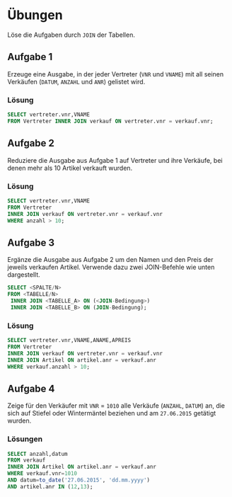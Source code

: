 # Übungen

Löse die Aufgaben durch `JOIN` der Tabellen.

## Aufgabe 1
Erzeuge eine Ausgabe, in der jeder Vertreter (`VNR` und `VNAME`) mit all seinen Verkäufen (`DATUM`, `ANZAHL` und `ANR`) gelistet wird.

### Lösung
```sql
SELECT vertreter.vnr,VNAME 
FROM Vertreter INNER JOIN verkauf ON vertreter.vnr = verkauf.vnr;
```

## Aufgabe 2
Reduziere die Ausgabe aus Aufgabe 1 auf Vertreter und ihre Verkäufe, bei denen mehr als 10 Artikel verkauft wurden.

### Lösung
```sql
SELECT vertreter.vnr,VNAME 
FROM Vertreter 
INNER JOIN verkauf ON vertreter.vnr = verkauf.vnr 
WHERE anzahl > 10;
```

## Aufgabe 3
Ergänze die Ausgabe aus Aufgabe 2 um den Namen und den Preis der jeweils verkaufen Artikel.
Verwende dazu zwei JOIN-Befehle wie unten dargestellt.

```sql
SELECT <SPALTE/N>
FROM <TABELLE/N>
 INNER JOIN <TABELLE_A> ON (<JOIN-Bedingung>)
 INNER JOIN <TABELLE_B> ON (JOIN-Bedingung);
```

### Lösung
```sql
SELECT vertreter.vnr,VNAME,ANAME,APREIS 
FROM Vertreter 
INNER JOIN verkauf ON vertreter.vnr = verkauf.vnr 
INNER JOIN Artikel ON artikel.anr = verkauf.anr 
WHERE verkauf.anzahl > 10; 
```

## Aufgabe 4
Zeige für den Verkäufer mit `VNR` = `1010` alle Verkäufe (`ANZAHL`, `DATUM`) an, die sich auf Stiefel oder Wintermäntel beziehen und am `27.06.2015` getätigt wurden.

### Lösungen
```sql
SELECT anzahl,datum 
FROM verkauf 
INNER JOIN Artikel ON artikel.anr = verkauf.anr
WHERE verkauf.vnr=1010 
AND datum=to_date('27.06.2015', 'dd.mm.yyyy') 
AND artikel.anr IN (12,13); 
```
